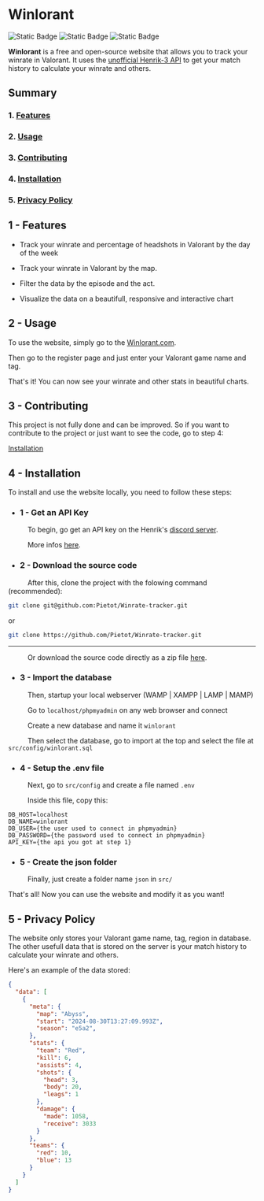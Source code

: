 # Winlorant

![Static Badge](https://img.shields.io/badge/made_in-France-red?labelColor=blue)
![Static Badge](https://img.shields.io/badge/language-PHP-777BB3?labelColor=484C89)
![Static Badge](https://img.shields.io/badge/language-JavaScript-f0db4f?labelColor=323330)

**Winlorant** is a free and open-source website that allows you to track your winrate in Valorant. It uses the <a href="https://github.com/Henrik-3/unofficial-valorant-api" target="_blank">unofficial Henrik-3 API</a> to get your match history to calculate your winrate and others.

## Summary

### 1. [Features](#1---features)

### 2. [Usage](#2---usage)

### 3. [Contributing](#3---contributing)

### 4. [Installation](#4---installation)

### 5. [Privacy Policy](#5---privacy-policy)

## 1 - Features

- Track your winrate and percentage of headshots in Valorant by the day of the week

- Track your winrate in Valorant by the map.

- Filter the data by the episode and the act.

- Visualize the data on a beautifull, responsive and interactive chart

## 2 - Usage

To use the website, simply go to the <a href="https://winlorant.com/" target="_blank">Winlorant.com</a>.

Then go to the register page and just enter your Valorant game name and tag.

That's it! You can now see your winrate and other stats in beautiful charts.

## 3 - Contributing

This project is not fully done and can be improved. So if you want to contribute to the project or just want to see the code, go to step 4:

[Installation](#4---installation)

## 4 - Installation

To install and use the website locally, you need to follow these steps:

- ### 1 - Get an API Key

&nbsp;&nbsp;&nbsp;&nbsp;&nbsp;&nbsp;&nbsp;&nbsp;&nbsp;&nbsp;To begin, go get an API key on the Henrik's <a href="https://discord.com/invite/X3GaVkX2YN">discord server</a>.

&nbsp;&nbsp;&nbsp;&nbsp;&nbsp;&nbsp;&nbsp;&nbsp;&nbsp;&nbsp;More infos [here](https://docs.henrikdev.xyz/valorant/changes/v4.0.0)</a>.

- ### 2 - Download the source code

&nbsp;&nbsp;&nbsp;&nbsp;&nbsp;&nbsp;&nbsp;&nbsp;&nbsp;&nbsp;After this, clone the project with the folowing command (recommended):

```bash
git clone git@github.com:Pietot/Winrate-tracker.git
```

or

```bash
git clone https://github.com/Pietot/Winrate-tracker.git
```

---

&nbsp;&nbsp;&nbsp;&nbsp;&nbsp;&nbsp;&nbsp;&nbsp;&nbsp;&nbsp;Or download the source code directly as a zip file <a href="https://github.com/Pietot/Winrate-tracker/archive/refs/heads/main.zip">here</a>.

- ### 3 - Import the database

&nbsp;&nbsp;&nbsp;&nbsp;&nbsp;&nbsp;&nbsp;&nbsp;&nbsp;&nbsp;Then, startup your local webserver (WAMP | XAMPP | LAMP | MAMP)

&nbsp;&nbsp;&nbsp;&nbsp;&nbsp;&nbsp;&nbsp;&nbsp;&nbsp;&nbsp;Go to `localhost/phpmyadmin` on any web browser and connect

&nbsp;&nbsp;&nbsp;&nbsp;&nbsp;&nbsp;&nbsp;&nbsp;&nbsp;&nbsp;Create a new database and name it `winlorant`

&nbsp;&nbsp;&nbsp;&nbsp;&nbsp;&nbsp;&nbsp;&nbsp;&nbsp;&nbsp;Then select the database, go to import at the top and select the file at `src/config/winlorant.sql`

- ### 4 - Setup the .env file

&nbsp;&nbsp;&nbsp;&nbsp;&nbsp;&nbsp;&nbsp;&nbsp;&nbsp;&nbsp;Next, go to `src/config` and create a file named `.env`

&nbsp;&nbsp;&nbsp;&nbsp;&nbsp;&nbsp;&nbsp;&nbsp;&nbsp;&nbsp;Inside this file, copy this:

```env
DB_HOST=localhost
DB_NAME=winlorant
DB_USER={the user used to connect in phpmyadmin}
DB_PASSWORD={the password used to connect in phpmyadmin}
API_KEY={the api you got at step 1}
```

- ### 5 - Create the json folder

&nbsp;&nbsp;&nbsp;&nbsp;&nbsp;&nbsp;&nbsp;&nbsp;&nbsp;&nbsp;Finally, just create a folder name `json` in `src/`

That's all! Now you can use the website and modify it as you want!

## 5 - Privacy Policy

The website only stores your Valorant game name, tag, region in database. The other usefull data that is stored on the server is your match history to calculate your winrate and others.

Here's an example of the data stored:

```json
{
  "data": [
    {
      "meta": {
        "map": "Abyss",
        "start": "2024-08-30T13:27:09.993Z",
        "season": "e5a2",
      },
      "stats": {
        "team": "Red",
        "kill": 6,
        "assists": 4,
        "shots": {
          "head": 3,
          "body": 20,
          "leags": 1
        },
        "damage": {
          "made": 1058,
          "receive": 3033
        }
      },
      "teams": {
        "red": 10,
        "blue": 13
      }
    }
  ]
}
```
